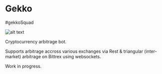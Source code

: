 # Gekko

#gekkoSquad

![alt text](http://www.filmoria.co.uk/wp-content/uploads/2017/02/Gordon-Gekko.jpg)

Cryptocurrency arbitrage bot.

Supports arbitrage accross various exchanges via Rest & triangular (inter-market) arbitrage on Bittrex using websockets. 

Work in progress.
